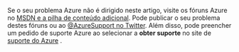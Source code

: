 Se o seu problema Azure não é dirigido neste artigo, visite os fóruns Azure no [MSDN e a pilha de conteúdo adicional](https://azure.microsoft.com/support/forums/). Pode publicar o seu problema destes fóruns ou ao [ @AzureSupport no Twitter](https://twitter.com/AzureSupport). Além disso, pode preencher um pedido de suporte Azure ao selecionar a **obter suporte** no site de [suporte do Azure](https://azure.microsoft.com/support/options/) .
